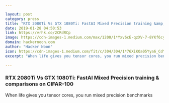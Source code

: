 ```yaml
---

layout: post
category: press
title: "RTX 2080Ti Vs GTX 1080Ti: FastAI Mixed Precision training &amp; comparisons on CIFAR-100"
date: 2019-01-28 04:50:53
link: https://vrhk.co/2CRdRCp
image: https://cdn-images-1.medium.com/max/1200/1*Yxv6cE-qzXV-7-8YKf6cyw.png
domain: hackernoon.com
author: "Hacker Noon"
icon: https://cdn-images-1.medium.com/fit/c/304/304/1*76XiKOa05Yya6_CdYX8pVg.jpeg
excerpt: "When life gives you tensor cores, you run mixed precision benchmarks"

---
```


### RTX 2080Ti Vs GTX 1080Ti: FastAI Mixed Precision training &amp; comparisons on CIFAR-100

When life gives you tensor cores, you run mixed precision benchmarks